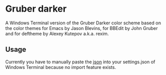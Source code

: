# Gruber darker
A Windows Terminal version of the Gruber Darker color scheme based on the color themes for Emacs by Jason Blevins, for BBEdit by John Gruber and for deftheme by Alexey Kutepov a.k.a. rexim.

## Usage
Currently you have to manually paste the [json](gruber-darker-color-scheme.json) into your settings.json of Windows Terminal because no import feature exists.
